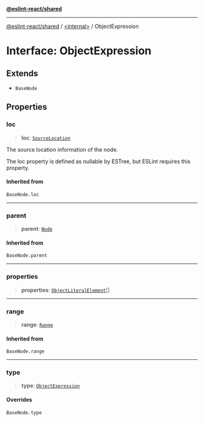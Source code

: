 [**@eslint-react/shared**](../../README.md)

***

[@eslint-react/shared](../../README.md) / [\<internal\>](../README.md) / ObjectExpression

# Interface: ObjectExpression

## Extends

- `BaseNode`

## Properties

### loc

> **loc**: [`SourceLocation`](SourceLocation.md)

The source location information of the node.

The loc property is defined as nullable by ESTree, but ESLint requires this property.

#### Inherited from

`BaseNode.loc`

***

### parent

> **parent**: [`Node`](../type-aliases/Node.md)

#### Inherited from

`BaseNode.parent`

***

### properties

> **properties**: [`ObjectLiteralElement`](../type-aliases/ObjectLiteralElement.md)[]

***

### range

> **range**: [`Range`](../type-aliases/Range.md)

#### Inherited from

`BaseNode.range`

***

### type

> **type**: [`ObjectExpression`](../README.md#objectexpression)

#### Overrides

`BaseNode.type`
